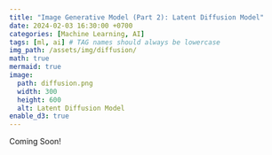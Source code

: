 ```yaml
---
title: "Image Generative Model (Part 2): Latent Diffusion Model"
date: 2024-02-03 16:30:00 +0700
categories: [Machine Learning, AI]
tags: [ml, ai] # TAG names should always be lowercase
img_path: /assets/img/diffusion/
math: true
mermaid: true
image:
  path: diffusion.png
  width: 300
  height: 600
  alt: Latent Diffusion Model
enable_d3: true
---
```


Coming Soon!
